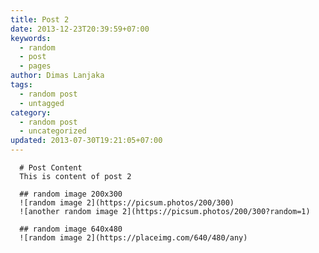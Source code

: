 ```yaml
---
title: Post 2
date: 2013-12-23T20:39:59+07:00
keywords:
  - random
  - post
  - pages
author: Dimas Lanjaka
tags:
  - random post
  - untagged
category:
  - random post
  - uncategorized
updated: 2013-07-30T19:21:05+07:00
---
```


      # Post Content
      This is content of post 2

      ## random image 200x300
      ![random image 2](https://picsum.photos/200/300)
      ![another random image 2](https://picsum.photos/200/300?random=1)

      ## random image 640x480
      ![random image 2](https://placeimg.com/640/480/any)
      